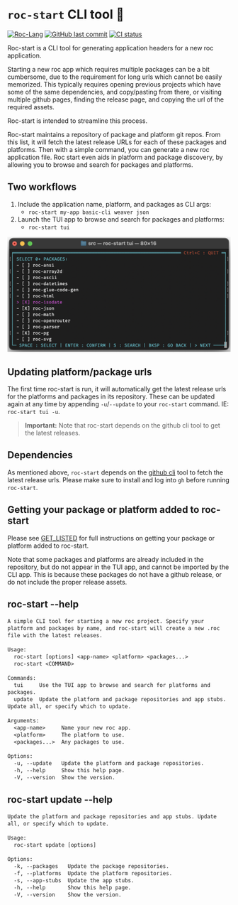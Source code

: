 # `roc-start` CLI tool 🚀

[![Roc-Lang][roc_badge]][roc_link]
[![GitHub last commit][last_commit_badge]][last_commit_link]
[![CI status][ci_status_badge]][ci_status_link]

Roc-start is a CLI tool for generating application headers for a new roc application.

Starting a new roc app which requires multiple packages can be a bit cumbersome, due to the requirement for long urls which cannot be easily memorized. This typically requires opening previous projects which have some of the same dependencies, and copy/pasting from there, or visiting multiple github pages, finding the release page, and copying the url of the required assets.

Roc-start is intended to streamline this process.

Roc-start maintains a repository of package and platform git repos. From this list, it will fetch the latest release URLs for each of these packages and platforms. Then with a simple command, you can generate a new roc application file. Roc start even aids in platform and package discovery, by allowing you to browse and search for packages and platforms.

## Two workflows

1) Include the application name, platform, and packages as CLI args:
   - `roc-start my-app basic-cli weaver json`
2) Launch the TUI app to browse and search for packages and platforms:
   - `roc-start tui`


  ![TUI app package select screen](assets/package-select-screen.png)

## Updating platform/package urls

The first time roc-start is run, it will automatically get the latest release urls for the platforms and packages in its repository. These can be updated again at any time by appending `-u`/`--update` to your `roc-start` command. IE: `roc-start tui -u`.

> __Important:__
> Note that roc-start depends on the github cli tool to get the latest releases.

## Dependencies

As mentioned above, `roc-start` depends on the [github cli](https://cli.github.com) tool to fetch the latest release urls. Please make sure to install and log into `gh` before running `roc-start`.

## Getting your package or platform added to roc-start

Please see [GET_LISTED](repository/GET_LISTED.md) for full instructions on getting your package or platform added to roc-start.

Note that some packages and platforms are already included in the repository, but do not appear in the TUI app, and cannot be imported by the CLI app. This is because these packages do not have a github release, or do not include the proper release assets.


## roc-start --help
```
A simple CLI tool for starting a new roc project. Specify your platform and packages by name, and roc-start will create a new .roc file with the latest releases.

Usage:
  roc-start [options] <app-name> <platform> <packages...>
  roc-start <COMMAND>

Commands:
  tui     Use the TUI app to browse and search for platforms and packages.
  update  Update the platform and package repositories and app stubs. Update all, or specify which to update.

Arguments:
  <app-name>     Name your new roc app.
  <platform>     The platform to use.
  <packages...>  Any packages to use.

Options:
  -u, --update   Update the platform and package repositories.
  -h, --help     Show this help page.
  -V, --version  Show the version.
```

## roc-start update --help
```
Update the platform and package repositories and app stubs. Update all, or specify which to update.

Usage:
  roc-start update [options]

Options:
  -k, --packages   Update the package repositories.
  -f, --platforms  Update the platform repositories.
  -s, --app-stubs  Update the app stubs.
  -h, --help       Show this help page.
  -V, --version    Show the version.
```

[roc_badge]: https://img.shields.io/endpoint?url=https%3A%2F%2Fpastebin.com%2Fraw%2FGcfjHKzb
[roc_link]: https://github.com/roc-lang/roc

[ci_status_badge]: https://img.shields.io/github/actions/workflow/status/imclerran/roc-start/ci.yaml
[ci_status_link]: https://github.com/imclerran/roc-start/actions/workflows/ci.yaml
[last_commit_badge]: https://img.shields.io/github/last-commit/imclerran/roc-start
[last_commit_link]: https://github.com/imclerran/roc-start/commits/main/
